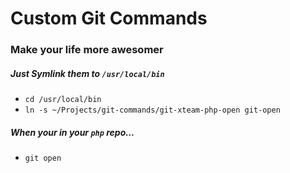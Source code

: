 # Custom Git Commands
### Make your life more awesomer

##### Just Symlink them to `/usr/local/bin`
* `cd /usr/local/bin`
* `ln -s ~/Projects/git-commands/git-xteam-php-open git-open`

##### When your in your `php` repo...
* `git open`